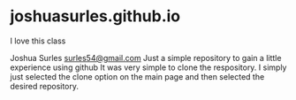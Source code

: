 # joshuasurles.github.io
I love this class

Joshua Surles           surles54@gmail.com
Just a simple repository to gain a little experience using github
It was very simple to clone the respository. I simply just selected the clone option on the main page and then selected the desired repository.